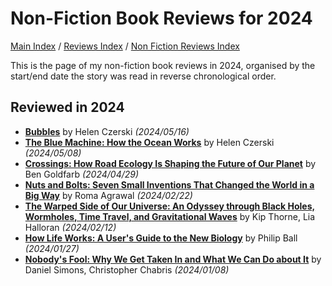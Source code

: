 # Non-Fiction Book Reviews for 2024

[Main Index](../../../README.md) / [Reviews Index](../../README.md) / [Non Fiction Reviews Index](../README.md)

This is the page of my non-fiction book reviews in 2024, organised by the start/end date the story was read in reverse chronological order.

## Reviewed in 2024
- [**Bubbles**](20240516-Bubbles.md) by Helen Czerski *(2024/05/16)*
- [**The Blue Machine: How the Ocean Works**](20240508-BlueMachine.md) by Helen Czerski *(2024/05/08)*
- [**Crossings: How Road Ecology Is Shaping the Future of Our Planet**](20240429-Crossings.md) by Ben Goldfarb *(2024/04/29)*
- [**Nuts and Bolts: Seven Small Inventions That Changed the World in a Big Way**](20240222-NutsBolts.md) by Roma Agrawal *(2024/02/22)*
- [**The Warped Side of Our Universe: An Odyssey through Black Holes, Wormholes, Time Travel, and Gravitational Waves**](20240212-WarpedSideOurUniverse.md) by Kip Thorne, Lia Halloran *(2024/02/12)*
- [**How Life Works: A User's Guide to the New Biology**](20240127-HowLifeWorks.md) by Philip Ball *(2024/01/27)*
- [**Nobody's Fool: Why We Get Taken In and What We Can Do about It**](20240108-NobodysFool.md) by Daniel Simons, Christopher Chabris *(2024/01/08)*

